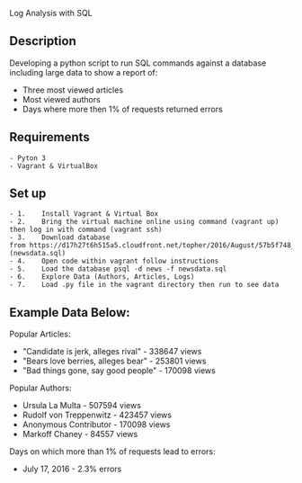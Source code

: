 Log Analysis with SQL

## Description

Developing a python script to run SQL commands against a database including large data to show a report of:
- Three most viewed articles
- Most viewed authors
- Days where more then 1% of requests returned errors

## Requirements
	- Pyton 3
	- Vagrant & VirtualBox

## Set up
	- 1.	Install Vagrant & Virtual Box 
	- 2.	Bring the virtual machine online using command (vagrant up) then log in with command (vagrant ssh)
 	- 3.	Download database from https://d17h27t6h515a5.cloudfront.net/topher/2016/August/57b5f748_newsdata/newsdata.zip  (newsdata.sql)
	- 4.	Open code within vagrant follow instructions 
	- 5.	Load the database psql -d news -f newsdata.sql
	- 6.	Explore Data (Authors, Articles, Logs)
	- 7.	Load .py file in the vagrant directory then run to see data

## Example Data Below:
Popular Articles:

- "Candidate is jerk, alleges rival" - 338647 views
- "Bears love berries, alleges bear" - 253801 views
- "Bad things gone, say good people" - 170098 views

Popular Authors:

- Ursula La Multa - 507594 views
- Rudolf von Treppenwitz - 423457 views
- Anonymous Contributor - 170098 views
- Markoff Chaney - 84557 views

Days on which more than 1% of requests lead to errors:

- July      17, 2016 - 2.3% errors

